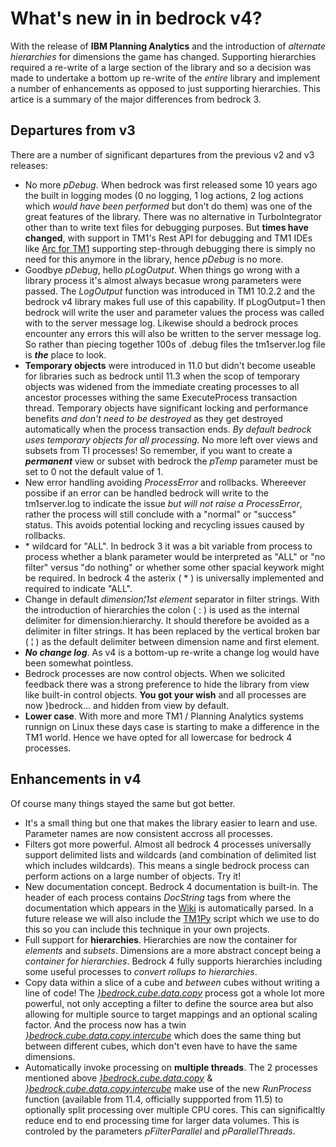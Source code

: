 # What's new in in bedrock v4?

With the release of **IBM Planning Analytics** and the introduction of _alternate hierarchies_ for dimensions the game has changed. Supporting hierarchies required a re-write of a large section of the library and so a decision was made to undertake a bottom up re-write of the _entire_ library and implement a number of enhancements as opposed to just supporting hierarchies. This artice is a summary of the major differences from bedrock 3.

## Departures from v3

There are a number of significant departures from the previous v2 and v3 releases:
* No more _pDebug_. When bedrock was first released some 10 years ago the built in logging modes (0 no logging, 1 log actions, 2 log actions which _would have been performed_ but don't do them) was one of the great features of the library. There was no alternative in TurboIntegrator other than to write text files for debugging purposes. But **times have changed**, with support in TM1's Rest API for debugging and TM1 IDEs like [Arc for TM1](https://code.cubewise.com/arc-overview) supporting step-through debugging there is simply no need for this anymore in the library, hence _pDebug_ is no more.
* Goodbye _pDebug_, hello _pLogOutput_. When things go wrong with a library process it's almost always becasue wrong parameters were passed. The _LogOutput_ function was introduced in TM1 10.2.2 and the bedrock v4 library makes full use of this capability. If pLogOutput=1 then bedrock will write the user and parameter values the process was called with to the server message log. Likewise should a bedrock proces encounter any errors this will also be written to the server message log. So rather than piecing together 100s of .debug files the tm1server.log file is _**the**_ place to look.
* **Temporary objects** were introduced in 11.0 but didn't become useable for libraries such as bedrock until 11.3 when the scop of temporary objects was widened from the immediate creating processes to all ancestor processes withing the same ExecuteProcess transaction thread. Temporary objects have significant locking and performance benefits _and don't need to be destroyed_ as they get destroyed automatically when the process transaction ends. _By default bedrock uses temporary objects for all processing._ No more left over views and subsets from TI processes! So remember, if you want to create a _**permanent**_ view or subset with bedrock the _pTemp_ parameter must be set to 0 not the default value of 1.
* New error handling avoiding _ProcessError_ and rollbacks. Whereever possibe if an error can be handled bedrock will write to the tm1server.log to indicate the issue _but will not raise a ProcessError_, rather the process will still conclude with a "normal" or "success" status. This avoids potential locking and recycling issues caused by rollbacks.
* \* wildcard for "ALL". In bedrock 3 it was a bit variable from process to process whether a blank parameter would be interpreted as "ALL" or "no filter" versus "do nothing" or whether some other spacial keywork might be required. In bedrock 4 the asterix ( \* ) is universally implemented and required to indicate "ALL".
* Change in default _dimension¦1st element_ separator in filter strings. With the introduction of hierarchies the colon ( : ) is used as the internal delimiter for dimension:hierarchy. It should therefore be avoided as a delimiter in filter strings. It has been replaced by the vertical broken bar ( ¦ ) as the default delimiter between dimension name and first element.
* _**No change log**_. As v4 is a bottom-up re-write a change log would have been somewhat pointless.
* Bedrock processes are now control objects. When we solicited feedback there was a strong preference to hide the library from view like built-in control objects. **You got your wish** and all processes are now }bedrock... and hidden from view by default.
* **Lower case**. With more and more TM1 / Planning Analytics systems runnign on Linux these days case is starting to make a difference in the TM1 world. Hence we have opted for all lowercase for bedrock 4 processes.

## Enhancements in v4
Of course many things stayed the same but got better.
* It's a small thing but one that makes the library easier to learn and use. Parameter names are now consistent accross all processes.
* Filters got more powerful. Almost all bedrock 4 processes universally support delimited lists and wildcards (and combination of delimited list which includes wildcards). This means a single bedrock process can perform actions on a large number of objects. Try it!
* New documentation concept. Bedrock 4 documentation is built-in. The header of each process contains _DocString_ tags from where the documentation which appears in the [Wiki](https://github.com/cubewise-code/bedrock/wiki) is automatically parsed. In a future release we will also include the [TM1Py](https://github.com/cubewise-code/tm1py) script which we use to do this so you can include this technique in your own projects.
* Full support for **hierarchies**. Hierarchies are now the container for _elements_ and _subsets_. Dimensions are a more abstract concept being a _container for hierarchies_. Bedrock 4 fully supports hierarchies including some useful processes to _convert rollups to hierarchies_.
* Copy data within a slice of a cube and _between_ cubes without writing a line of code! The [_}bedrock.cube.data.copy_](https://github.com/cubewise-code/bedrock/wiki/%7Dbedrock.cube.data.copy) process got a whole lot more powerful, not only accepting a filter to define the source area but also allowing for multiple source to target mappings and an optional scaling factor. And the process now has a twin [_}bedrock.cube.data.copy.intercube_](https://github.com/cubewise-code/bedrock/wiki/%7Dbedrock.cube.data.copy.intercube) which does the same thing but between different cubes, which don't even have to have the same dimensions.
* Automatically invoke processing on **multiple threads**. The 2 processes mentioned above [_}bedrock.cube.data.copy_](https://github.com/cubewise-code/bedrock/wiki/%7Dbedrock.cube.data.copy) & [_}bedrock.cube.data.copy.intercube_](https://github.com/cubewise-code/bedrock/wiki/%7Dbedrock.cube.data.copy.intercube) make use of the new _RunProcess_ function (available from 11.4, officially suppported from 11.5) to optionally split processing over multiple CPU cores. This can significaltly reduce end to end processing time for larger data volumes. This is controled by the parameters _pFilterParallel_ and _pParallelThreads_.  
